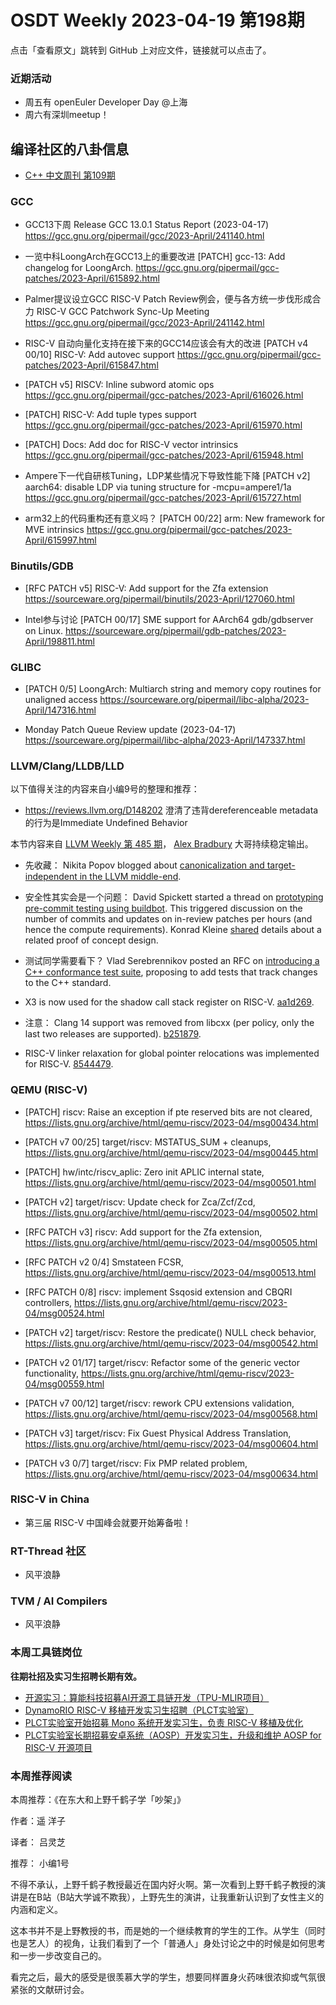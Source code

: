 # OSDT Weekly 2023-04-19 第198期

点击「查看原文」跳转到 GitHub 上对应文件，链接就可以点击了。

### 近期活动

- 周五有 openEuler Developer Day @上海
- 周六有深圳meetup！

## 编译社区的八卦信息

- [C++ 中文周刊 第109期](https://mp.weixin.qq.com/s/ralCHuMUM_yms1oj-FvFIw)

### GCC

- GCC13下周 Release
  GCC 13.0.1 Status Report (2023-04-17)
  https://gcc.gnu.org/pipermail/gcc/2023-April/241140.html

- 一览中科LoongArch在GCC13上的重要改进
  [PATCH] gcc-13: Add changelog for LoongArch.
  https://gcc.gnu.org/pipermail/gcc-patches/2023-April/615892.html

- Palmer提议设立GCC RISC-V Patch Review例会，便与各方统一步伐形成合力
  RISC-V GCC Patchwork Sync-Up Meeting
  https://gcc.gnu.org/pipermail/gcc/2023-April/241142.html

- RISC-V 自动向量化支持在接下来的GCC14应该会有大的改进
  [PATCH v4 00/10] RISC-V: Add autovec support
  https://gcc.gnu.org/pipermail/gcc-patches/2023-April/615847.html

- [PATCH v5] RISCV: Inline subword atomic ops
  https://gcc.gnu.org/pipermail/gcc-patches/2023-April/616026.html

- [PATCH] RISC-V: Add tuple types support
  https://gcc.gnu.org/pipermail/gcc-patches/2023-April/615970.html

- [PATCH] Docs: Add doc for RISC-V vector intrinsics
  https://gcc.gnu.org/pipermail/gcc-patches/2023-April/615948.html

- Ampere下一代自研核Tuning，LDP某些情况下导致性能下降
  [PATCH v2] aarch64: disable LDP via tuning structure for -mcpu=ampere1/1a
  https://gcc.gnu.org/pipermail/gcc-patches/2023-April/615727.html

- arm32上的代码重构还有意义吗？
  [PATCH 00/22] arm: New framework for MVE intrinsics
  https://gcc.gnu.org/pipermail/gcc-patches/2023-April/615997.html

### Binutils/GDB

- [RFC PATCH v5] RISC-V: Add support for the Zfa extension
  https://sourceware.org/pipermail/binutils/2023-April/127060.html

- Intel参与讨论
  [PATCH 00/17] SME support for AArch64 gdb/gdbserver on Linux.
  https://sourceware.org/pipermail/gdb-patches/2023-April/198811.html


### GLIBC

- [PATCH 0/5] LoongArch: Multiarch string and memory copy routines for unaligned access
  https://sourceware.org/pipermail/libc-alpha/2023-April/147316.html

- Monday Patch Queue Review update (2023-04-17)
  https://sourceware.org/pipermail/libc-alpha/2023-April/147337.html

### LLVM/Clang/LLDB/LLD


以下值得关注的内容来自小编9号的整理和推荐：

- https://reviews.llvm.org/D148202
  澄清了违背dereferenceable metadata的行为是Immediate Undefined Behavior

本节内容来自 [LLVM Weekly 第 485 期](http://llvmweekly.org/issue/485)，
[Alex Bradbury](https://www.linkedin.com/in/alex-bradbury/) 大哥持续稳定输出。


* 先收藏： Nikita Popov blogged about [canonicalization and target-independent in the LLVM middle-end](https://www.npopov.com/2023/04/10/LLVM-Canonicalization-and-target-independence.html).

* 安全性其实会是一个问题： David Spickett started a thread on [prototyping pre-commit testing using buildbot](https://discourse.llvm.org/t/rfc-prototyping-pre-commit-testing-using-buildbot/69900).  This triggered discussion on the number of commits and updates on in-review patches per hours (and hence the compute requirements). Konrad Kleine [shared](https://discourse.llvm.org/t/rfc-prototyping-pre-commit-testing-using-buildbot/69900/4) details about a related proof of concept design.

* 测试同学需要看下？ Vlad Serebrennikov posted an RFC on [introducing a C++ conformance test suite](https://discourse.llvm.org/t/rfc-c-conformance-test-suite/69821), proposing to add tests that track changes to the C++ standard.

* X3 is now used for the shadow call stack register on RISC-V.
  [aa1d269](https://reviews.llvm.org/rGaa1d2693c256).

* 注意： Clang 14 support was removed from libcxx (per policy, only the last two releases are supported). [b251879](https://reviews.llvm.org/rGb25187937673).

* RISC-V linker relaxation for global pointer relocations was implemented for RISC-V. [8544479](https://reviews.llvm.org/rG85444794cdde).

### QEMU (RISC-V)


- [PATCH] riscv: Raise an exception if pte reserved bits are not cleared,
  https://lists.gnu.org/archive/html/qemu-riscv/2023-04/msg00434.html

- [PATCH v7 00/25] target/riscv: MSTATUS_SUM + cleanups,
  https://lists.gnu.org/archive/html/qemu-riscv/2023-04/msg00445.html

- [PATCH] hw/intc/riscv_aplic: Zero init APLIC internal state,
  https://lists.gnu.org/archive/html/qemu-riscv/2023-04/msg00501.html

- [PATCH v2] target/riscv: Update check for Zca/Zcf/Zcd,
  https://lists.gnu.org/archive/html/qemu-riscv/2023-04/msg00502.html

- [RFC PATCH v3] riscv: Add support for the Zfa extension,
  https://lists.gnu.org/archive/html/qemu-riscv/2023-04/msg00505.html

- [RFC PATCH v2 0/4] Smstateen FCSR,
  https://lists.gnu.org/archive/html/qemu-riscv/2023-04/msg00513.html

- [RFC PATCH 0/8] riscv: implement Ssqosid extension and CBQRI controllers,
  https://lists.gnu.org/archive/html/qemu-riscv/2023-04/msg00524.html

- [PATCH v2] target/riscv: Restore the predicate() NULL check behavior,
  https://lists.gnu.org/archive/html/qemu-riscv/2023-04/msg00542.html

- [PATCH v2 01/17] target/riscv: Refactor some of the generic vector functionality,
  https://lists.gnu.org/archive/html/qemu-riscv/2023-04/msg00559.html

- [PATCH v7 00/12] target/riscv: rework CPU extensions validation,
  https://lists.gnu.org/archive/html/qemu-riscv/2023-04/msg00568.html

- [PATCH v3] target/riscv: Fix Guest Physical Address Translation,
  https://lists.gnu.org/archive/html/qemu-riscv/2023-04/msg00604.html

- [PATCH v3 0/7] target/riscv: Fix PMP related problem,
  https://lists.gnu.org/archive/html/qemu-riscv/2023-04/msg00634.html

### RISC-V in China

- 第三届 RISC-V 中国峰会就要开始筹备啦！

### RT-Thread 社区

- 风平浪静

### TVM / AI Compilers

- 风平浪静

### 本周工具链岗位

**往期社招及实习生招聘长期有效。**

- [开源实习：算能科技招募AI开源工具链开发（TPU-MLIR项目）](https://mp.weixin.qq.com/s/IBJh0ip4k11PzIMZecsWSw)
- [DynamoRIO RISC-V 移植开发实习生招聘（PLCT实验室）](https://mp.weixin.qq.com/s/J_5TjT6DOqeOXJXQI5VQxw)
- [PLCT实验室开始招募 Mono 系统开发实习生，负责 RISC-V 移植及优化](https://mp.weixin.qq.com/s/whEW7Hay1jIP1tBzIPay1A)
- [PLCT实验室长期招募安卓系统（AOSP）开发实习生，升级和维护 AOSP for RISC-V 开源项目](https://mp.weixin.qq.com/s/dJP2cEB1nex2inR5c-cJog)


### 本周推荐阅读

本周推荐：《在东大和上野千鹤子学「吵架」》

作者：遥 洋子

译者： 吕灵芝

推荐： 小编1号

不得不承认，上野千鹤子教授最近在国内好火啊。第一次看到上野千鹤子教授的演讲是在B站（B站大学诚不欺我），上野先生的演讲，让我重新认识到了女性主义的内涵和定义。

这本书并不是上野教授的书，而是她的一个继续教育的学生的工作。从学生（同时也是艺人）的视角，让我们看到了一个「普通人」身处讨论之中的时候是如何思考和一步一步改变自己的。

看完之后，最大的感受是很羡慕大学的学生，想要同样置身火药味很浓抑或气氛很紧张的文献研讨会。
